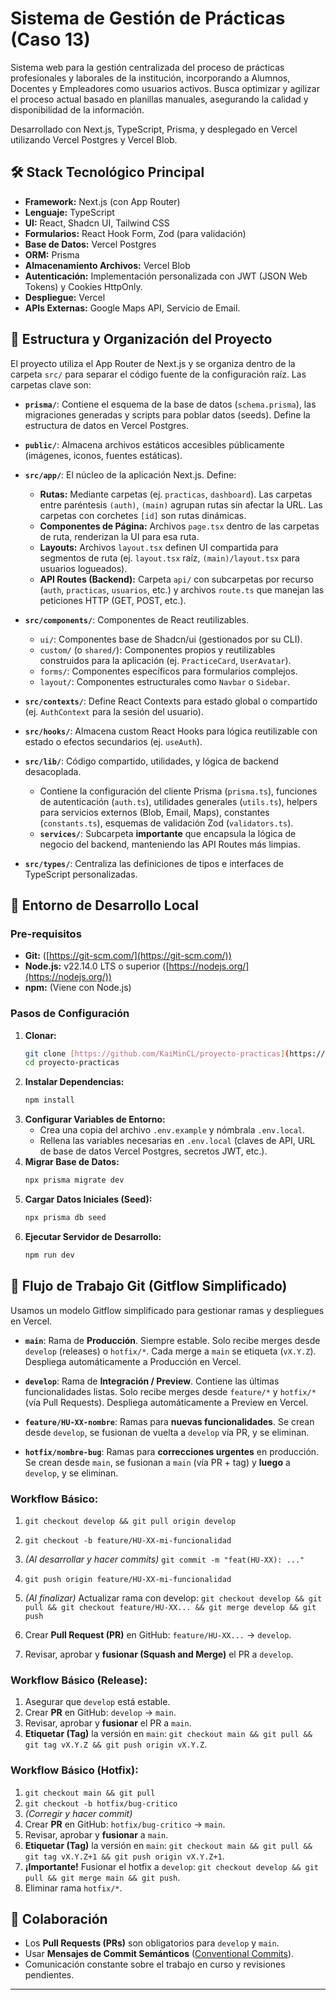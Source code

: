 # Sistema de Gestión de Prácticas (Caso 13)

Sistema web para la gestión centralizada del proceso de prácticas profesionales y laborales de la institución, incorporando a Alumnos, Docentes y Empleadores como usuarios activos. Busca optimizar y agilizar el proceso actual basado en planillas manuales, asegurando la calidad y disponibilidad de la información.

Desarrollado con Next.js, TypeScript, Prisma, y desplegado en Vercel utilizando Vercel Postgres y Vercel Blob.

## 🛠️ Stack Tecnológico Principal

* **Framework:** Next.js (con App Router)
* **Lenguaje:** TypeScript
* **UI:** React, Shadcn UI, Tailwind CSS
* **Formularios:** React Hook Form, Zod (para validación)
* **Base de Datos:** Vercel Postgres
* **ORM:** Prisma
* **Almacenamiento Archivos:** Vercel Blob
* **Autenticación:** Implementación personalizada con JWT (JSON Web Tokens) y Cookies HttpOnly.
* **Despliegue:** Vercel
* **APIs Externas:** Google Maps API, Servicio de Email.

## 📁 Estructura y Organización del Proyecto

El proyecto utiliza el App Router de Next.js y se organiza dentro de la carpeta `src/` para separar el código fuente de la configuración raíz. Las carpetas clave son:

* **`prisma/`**: Contiene el esquema de la base de datos (`schema.prisma`), las migraciones generadas y scripts para poblar datos (seeds). Define la estructura de datos en Vercel Postgres.

* **`public/`**: Almacena archivos estáticos accesibles públicamente (imágenes, iconos, fuentes estáticas).
* **`src/app/`**: El núcleo de la aplicación Next.js. Define:
    * **Rutas:** Mediante carpetas (ej. `practicas`, `dashboard`). Las carpetas entre paréntesis `(auth)`, `(main)` agrupan rutas sin afectar la URL. Las carpetas con corchetes `[id]` son rutas dinámicas.
    * **Componentes de Página:** Archivos `page.tsx` dentro de las carpetas de ruta, renderizan la UI para esa ruta.
    * **Layouts:** Archivos `layout.tsx` definen UI compartida para segmentos de ruta (ej. `layout.tsx` raíz, `(main)/layout.tsx` para usuarios logueados).
    * **API Routes (Backend):** Carpeta `api/` con subcarpetas por recurso (`auth`, `practicas`, `usuarios`, etc.) y archivos `route.ts` que manejan las peticiones HTTP (GET, POST, etc.).
* **`src/components/`**: Componentes de React reutilizables.
    * `ui/`: Componentes base de Shadcn/ui (gestionados por su CLI).
    * `custom/` (o `shared/`): Componentes propios y reutilizables construidos para la aplicación (ej. `PracticeCard`, `UserAvatar`).
    * `forms/`: Componentes específicos para formularios complejos.
    * `layout/`: Componentes estructurales como `Navbar` o `Sidebar`.
* **`src/contexts/`**: Define React Contexts para estado global o compartido (ej. `AuthContext` para la sesión del usuario).
* **`src/hooks/`**: Almacena custom React Hooks para lógica reutilizable con estado o efectos secundarios (ej. `useAuth`).
* **`src/lib/`**: Código compartido, utilidades, y lógica de backend desacoplada.
    * Contiene la configuración del cliente Prisma (`prisma.ts`), funciones de autenticación (`auth.ts`), utilidades generales (`utils.ts`), helpers para servicios externos (Blob, Email, Maps), constantes (`constants.ts`), esquemas de validación Zod (`validators.ts`).
    * **`services/`**: Subcarpeta **importante** que encapsula la lógica de negocio del backend, manteniendo las API Routes más limpias.
* **`src/types/`**: Centraliza las definiciones de tipos e interfaces de TypeScript personalizadas.


## 🚀 Entorno de Desarrollo Local

### Pre-requisitos

* **Git:** ([https://git-scm.com/](https://git-scm.com/))
* **Node.js:** v22.14.0 LTS o superior ([https://nodejs.org/](https://nodejs.org/))
* **npm:** (Viene con Node.js)

### Pasos de Configuración

1.  **Clonar:**
    ```bash
    git clone [https://github.com/KaiMinCL/proyecto-practicas](https://github.com/KaiMinCL/proyecto-practicas)
    cd proyecto-practicas
    ```
2.  **Instalar Dependencias:**
    ```bash
    npm install
    ```
3.  **Configurar Variables de Entorno:**
    * Crea una copia del archivo `.env.example` y nómbrala `.env.local`.
    * Rellena las variables necesarias en `.env.local` (claves de API, URL de base de datos Vercel Postgres, secretos JWT, etc.).
4.  **Migrar Base de Datos:**
    ```bash
    npx prisma migrate dev
    ```
5.  **Cargar Datos Iniciales (Seed):**
    ```bash
    npx prisma db seed
    ```
6.  **Ejecutar Servidor de Desarrollo:**
    ```bash
    npm run dev
    ```

## 🌳 Flujo de Trabajo Git (Gitflow Simplificado)

Usamos un modelo Gitflow simplificado para gestionar ramas y despliegues en Vercel.

* **`main`**: Rama de **Producción**. Siempre estable. Solo recibe merges desde `develop` (releases) o `hotfix/*`. Cada merge a `main` se etiqueta (`vX.Y.Z`). Despliega automáticamente a Producción en Vercel.

* **`develop`**: Rama de **Integración / Preview**. Contiene las últimas funcionalidades listas. Solo recibe merges desde `feature/*` y `hotfix/*` (vía Pull Requests). Despliega automáticamente a Preview en Vercel.

* **`feature/HU-XX-nombre`**: Ramas para **nuevas funcionalidades**. Se crean desde `develop`, se fusionan de vuelta a `develop` vía PR, y se eliminan.

* **`hotfix/nombre-bug`**: Ramas para **correcciones urgentes** en producción. Se crean desde `main`, se fusionan a `main` (vía PR + tag) y **luego** a `develop`, y se eliminan.

### Workflow Básico:

1.  `git checkout develop && git pull origin develop`

2.  `git checkout -b feature/HU-XX-mi-funcionalidad`
3.  *(Al desarrollar y hacer commits)* `git commit -m "feat(HU-XX): ..." `
4.  `git push origin feature/HU-XX-mi-funcionalidad`
5.  *(Al finalizar)* Actualizar rama con develop: `git checkout develop && git pull && git checkout feature/HU-XX... && git merge develop && git push`
6.  Crear **Pull Request (PR)** en GitHub: `feature/HU-XX...` -> `develop`.
7.  Revisar, aprobar y **fusionar (Squash and Merge)** el PR a `develop`.

### Workflow Básico (Release):

1.  Asegurar que `develop` está estable.
2.  Crear **PR** en GitHub: `develop` -> `main`.
3.  Revisar, aprobar y **fusionar** el PR a `main`.
4.  **Etiquetar (Tag)** la versión en `main`: `git checkout main && git pull && git tag vX.Y.Z && git push origin vX.Y.Z`.

### Workflow Básico (Hotfix):

1.  `git checkout main && git pull`
2.  `git checkout -b hotfix/bug-critico`
3.  *(Corregir y hacer commit)*
4.  Crear **PR** en GitHub: `hotfix/bug-critico` -> `main`.
5.  Revisar, aprobar y **fusionar** a `main`.
6.  **Etiquetar (Tag)** la versión en `main`: `git checkout main && git pull && git tag vX.Y.Z+1 && git push origin vX.Y.Z+1`.
7.  **¡Importante!** Fusionar el hotfix a `develop`: `git checkout develop && git pull && git merge main && git push`.
8.  Eliminar rama `hotfix/*`.

## 🤝 Colaboración

* Los **Pull Requests (PRs)** son obligatorios para `develop` y `main`.
* Usar **Mensajes de Commit Semánticos** ([Conventional Commits](https://www.conventionalcommits.org/)).
* Comunicación constante sobre el trabajo en curso y revisiones pendientes.

---